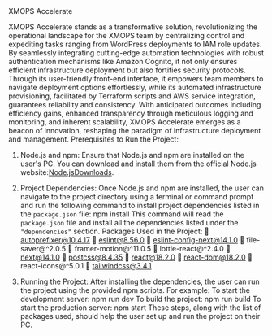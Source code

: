 <!-- ⚠️ This README has been generated from the file(s) "blueprint.md" ⚠️-->XMOPS Accelerate
XMOPS Accelerate stands as a transformative solution, revolutionizing the operational landscape for the XMOPS team by centralizing control and expediting tasks ranging from WordPress deployments to IAM role updates. By seamlessly integrating cutting-edge automation technologies with robust authentication mechanisms like Amazon Cognito, it not only ensures efficient infrastructure deployment but also fortifies security protocols. Through its user-friendly front-end interface, it empowers team members to navigate deployment options effortlessly, while its automated infrastructure provisioning, facilitated by Terraform scripts and AWS service integration, guarantees reliability and consistency. With anticipated outcomes including efficiency gains, enhanced transparency through meticulous logging and monitoring, and inherent scalability, XMOPS Accelerate emerges as a beacon of innovation, reshaping the paradigm of infrastructure deployment and management.
Prerequisites to Run the Project:

1. Node.js and npm: Ensure that Node.js and npm are installed on the user's PC. You can download and install them from the official Node.js website:[Node.jsDownloads](https://nodejs.org/en/download/).
2. Project Dependencies: Once Node.js and npm are installed, the user can navigate to the project directory using a terminal or command prompt and run the following command to install project dependencies listed in the `package.json` file:
   npm install
   This command will read the `package.json` file and install all the dependencies listed under the `"dependencies"` section.
   Packages Used in the Project:
    autoprefixer@10.4.17
    eslint@8.56.0
    eslint-config-next@14.1.0
    file-saver@^2.0.5
    framer-motion@^11.0.5
    lottie-react@^2.4.0
    next@14.1.0
    postcss@8.4.35
    react@18.2.0
    react-dom@18.2.0
    react-icons@^5.0.1
    tailwindcss@3.4.1

3. Running the Project: After installing the dependencies, the user can run the project using the provided npm scripts. For example:
   To start the development server:
   npm run dev
   To build the project:
   npm run build
   To start the production server:
   npm start
   These steps, along with the list of packages used, should help the user set up and run the project on their PC.
